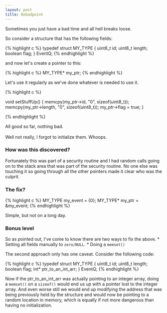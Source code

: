 ```yaml
---
layout: post
title: 0xbadpoint
---
```


Sometimes you just have a bad time and all hell breaks loose.

So consider a structure that has the following fields:

{% highlight c %}
typedef struct MY_TYPE {
    uint8_t id;
    uint8_t length;
    boolean flag;
} EventQ;
{% endhighlight %}

and now let's create a pointer to this:

{% highlight c %}
MY_TYPE* my_ptr;
{% endhighlight %}

Let's use it regularly as we've done whatever is needed to use it.

{% highlight c %}

void setStuffUp() {
    memcpy(my_ptr->id, "0", sizeof(uint8_t));
    memcpy(my_ptr->length, "0", sizeof(uint8_t));
    my_ptr->flag = true;
}

{% endhighlight %}

All good so far, nothing bad.    
<br />
Well not really, I forgot to initialize them. Whoops.

### How was this discovered?

Fortunately this was part of a security routine and I had random calls going on to the stack area that was part of the security routine. No one else was touching it so going through all the other pointers made it clear who was the culprit.

### The fix?
{% highlight c %}
MY_TYPE my_event = {0};
MY_TYPE* my_ptr = &my_event;
{% endhighlight %}

Simple, but not on a long day.

### Bonus level
So as pointed out, I've come to know there are two ways to fix the above.
    * Setting all fields manually to <code>zero/NULL</code>.
    * Doing a <code>memset()</code>

The second approach only has one caveat. Consider the following code:

{% highlight c %}
typedef struct MY_TYPE {
    uint8_t id;
    uint8_t length;
    boolean flag;
    int* ptr_to_an_int_arr;
} EventQ;
{% endhighlight %}

Now if the ptr\_to\_an\_int\_arr was actually pointing to an integer array, doing a <code>memset()</code> on a <code>sizeof()</code> would end us up with a pointer lost to the integer array. And even worse still we would end up modifying the address that was being previously held by the structure and would now be pointing to a random location in memory, which is equally if not more dangerous than having no initialization.
